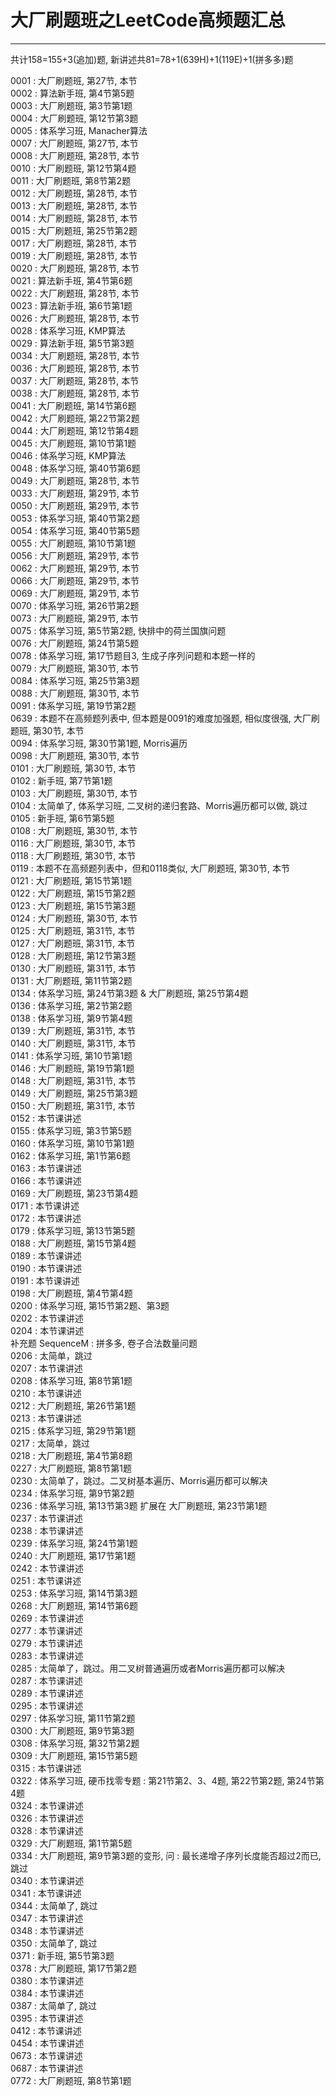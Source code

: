 # 大厂刷题班之LeetCode高频题汇总

---

共计158=155+3(追加)题, 新讲述共81=78+1(639H)+1(119E)+1(拼多多)题  

0001 : 大厂刷题班, 第27节, 本节  
0002 : 算法新手班, 第4节第5题  
0003 : 大厂刷题班, 第3节第1题  
0004 : 大厂刷题班, 第12节第3题  
0005 : 体系学习班, Manacher算法  
0007 : 大厂刷题班, 第27节, 本节  
0008 : 大厂刷题班, 第28节, 本节  
0010 : 大厂刷题班, 第12节第4题  
0011 : 大厂刷题班, 第8节第2题  
0012 : 大厂刷题班, 第28节, 本节  
0013 : 大厂刷题班, 第28节, 本节  
0014 : 大厂刷题班, 第28节, 本节  
0015 : 大厂刷题班, 第25节第2题  
0017 : 大厂刷题班, 第28节, 本节  
0019 : 大厂刷题班, 第28节, 本节  
0020 : 大厂刷题班, 第28节, 本节  
0021 : 算法新手班, 第4节第6题  
0022 : 大厂刷题班, 第28节, 本节  
0023 : 算法新手班, 第6节第1题  
0026 : 大厂刷题班, 第28节, 本节  
0028 : 体系学习班, KMP算法  
0029 : 算法新手班, 第5节第3题  
0034 : 大厂刷题班, 第28节, 本节  
0036 : 大厂刷题班, 第28节, 本节  
0037 : 大厂刷题班, 第28节, 本节  
0038 : 大厂刷题班, 第28节, 本节  
0041 : 大厂刷题班, 第14节第6题  
0042 : 大厂刷题班, 第22节第2题  
0044 : 大厂刷题班, 第12节第4题  
0045 : 大厂刷题班, 第10节第1题  
0046 : 体系学习班, KMP算法  
0048 : 体系学习班, 第40节第6题  
0049 : 大厂刷题班, 第28节, 本节  
0033 : 大厂刷题班, 第29节, 本节  
0050 : 大厂刷题班, 第29节, 本节  
0053 : 体系学习班, 第40节第2题  
0054 : 体系学习班, 第40节第5题  
0055 : 大厂刷题班, 第10节第1题  
0056 : 大厂刷题班, 第29节, 本节  
0062 : 大厂刷题班, 第29节, 本节  
0066 : 大厂刷题班, 第29节, 本节  
0069 : 大厂刷题班, 第29节, 本节  
0070 : 体系学习班, 第26节第2题  
0073 : 大厂刷题班, 第29节, 本节  
0075 : 体系学习班, 第5节第2题, 快排中的荷兰国旗问题  
0076 : 大厂刷题班, 第24节第5题  
0078 : 体系学习班, 第17节题目3, 生成子序列问题和本题一样的  
0079 : 大厂刷题班, 第30节, 本节  
0084 : 体系学习班, 第25节第3题  
0088 : 大厂刷题班, 第30节, 本节  
0091 : 体系学习班, 第19节第2题  
0639 : 本题不在高频题列表中, 但本题是0091的难度加强题, 相似度很强, 大厂刷题班, 第30节, 本节  
0094 : 体系学习班, 第30节第1题, Morris遍历  
0098 : 大厂刷题班, 第30节, 本节  
0101 : 大厂刷题班, 第30节, 本节  
0102 : 新手班, 第7节第1题  
0103 : 大厂刷题班, 第30节, 本节  
0104 : 太简单了, 体系学习班, 二叉树的递归套路、Morris遍历都可以做, 跳过  
0105 : 新手班, 第6节第5题  
0108 : 大厂刷题班, 第30节, 本节  
0116 : 大厂刷题班, 第30节, 本节  
0118 : 大厂刷题班, 第30节, 本节  
0119 : 本题不在高频题列表中，但和0118类似, 大厂刷题班, 第30节, 本节  
0121 : 大厂刷题班, 第15节第1题  
0122 : 大厂刷题班, 第15节第2题  
0123 : 大厂刷题班, 第15节第3题  
0124 : 大厂刷题班, 第30节, 本节  
0125 : 大厂刷题班, 第31节, 本节  
0127 : 大厂刷题班, 第31节, 本节  
0128 : 大厂刷题班, 第12节第3题  
0130 : 大厂刷题班, 第31节, 本节  
0131 : 大厂刷题班, 第11节第2题  
0134 : 体系学习班, 第24节第3题 & 大厂刷题班, 第25节第4题  
0136 : 体系学习班, 第2节第2题   
0138 : 体系学习班, 第9节第4题  
0139 : 大厂刷题班, 第31节, 本节  
0140 : 大厂刷题班, 第31节, 本节  
0141 : 体系学习班, 第10节第1题  
0146 : 大厂刷题班, 第19节第1题  
0148 : 大厂刷题班, 第31节, 本节  
0149 : 大厂刷题班, 第25节第3题  
0150 : 大厂刷题班, 第31节, 本节  
0152 : 本节课讲述  
0155 : 体系学习班, 第3节第5题  
0160 : 体系学习班, 第10节第1题  
0162 : 体系学习班, 第1节第6题  
0163 : 本节课讲述  
0166 : 本节课讲述  
0169 : 大厂刷题班, 第23节第4题  
0171 : 本节课讲述  
0172 : 本节课讲述  
0179 : 体系学习班, 第13节第5题  
0188 : 大厂刷题班, 第15节第4题  
0189 : 本节课讲述  
0190 : 本节课讲述  
0191 : 本节课讲述  
0198 : 大厂刷题班, 第4节第4题  
0200 : 体系学习班, 第15节第2题、第3题  
0202 : 本节课讲述  
0204 : 本节课讲述  
补充题 SequenceM : 拼多多, 卷子合法数量问题  
0206 : 太简单，跳过  
0207 : 本节课讲述  
0208 : 体系学习班, 第8节第1题  
0210 : 本节课讲述  
0212 : 大厂刷题班, 第26节第1题  
0213 : 本节课讲述  
0215 : 体系学习班, 第29节第1题  
0217 : 太简单，跳过  
0218 : 大厂刷题班, 第4节第8题  
0227 : 大厂刷题班, 第8节第1题  
0230 : 太简单了，跳过。二叉树基本遍历、Morris遍历都可以解决  
0234 : 体系学习班, 第9节第2题  
0236 : 体系学习班, 第13节第3题 扩展在 大厂刷题班, 第23节第1题  
0237 : 本节课讲述  
0238 : 本节课讲述  
0239 : 体系学习班, 第24节第1题  
0240 : 大厂刷题班, 第17节第1题  
0242 : 本节课讲述  
0251 : 本节课讲述  
0253 : 体系学习班, 第14节第3题  
0268 : 大厂刷题班, 第14节第6题  
0269 : 本节课讲述  
0277 : 本节课讲述  
0279 : 本节课讲述  
0283 : 本节课讲述  
0285 : 太简单了，跳过。用二叉树普通遍历或者Morris遍历都可以解决  
0287 : 本节课讲述    
0289 : 本节课讲述    
0295 : 本节课讲述  
0297 : 体系学习班, 第11节第2题  
0300 : 大厂刷题班, 第9节第3题  
0308 : 体系学习班, 第32节第2题  
0309 : 大厂刷题班, 第15节第5题  
0315 : 本节课讲述  
0322 : 体系学习班, 硬币找零专题 : 第21节第2、3、4题, 第22节第2题, 第24节第4题  
0324 : 本节课讲述  
0326 : 本节课讲述  
0328 : 本节课讲述  
0329 : 大厂刷题班, 第1节第5题  
0334 : 大厂刷题班, 第9节第3题的变形, 问 : 最长递增子序列长度能否超过2而已, 跳过  
0340 : 本节课讲述  
0341 : 本节课讲述  
0344 : 太简单了, 跳过  
0347 : 本节课讲述  
0348 : 本节课讲述  
0350 : 太简单了, 跳过  
0371 : 新手班, 第5节第3题  
0378 : 大厂刷题班, 第17节第2题  
0380 : 本节课讲述  
0384 : 本节课讲述  
0387 : 太简单了, 跳过  
0395 : 本节课讲述  
0412 : 本节课讲述  
0454 : 本节课讲述  
0673 : 本节课讲述  
0687 : 本节课讲述  
0772 : 大厂刷题班, 第8节第1题  
